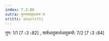 ```yaml
---
index: 7.3.86
sutra: पुगन्तलघूपधस्य च
vritti: anuvritti
---
```


गुण: 1/1 [7।3।82] ,  सार्वधातुकार्धधातुकयो: 7/2 [7।3।84]